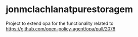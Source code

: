 # jonmclachlanatpurestoragem
Project to extend opa for the functionality related to https://github.com/open-policy-agent/opa/pull/2078
